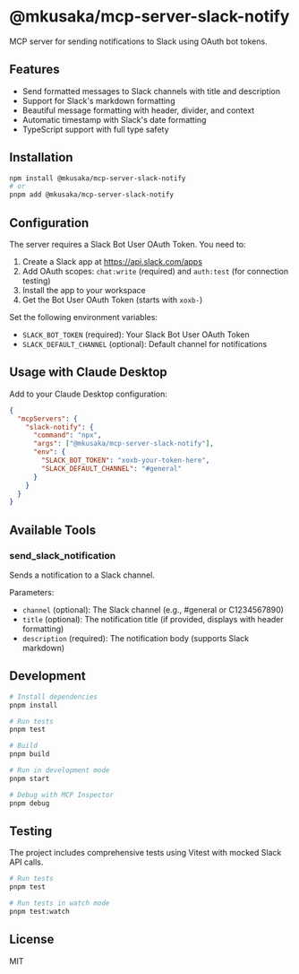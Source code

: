 # @mkusaka/mcp-server-slack-notify

MCP server for sending notifications to Slack using OAuth bot tokens.

## Features

- Send formatted messages to Slack channels with title and description
- Support for Slack's markdown formatting
- Beautiful message formatting with header, divider, and context
- Automatic timestamp with Slack's date formatting
- TypeScript support with full type safety

## Installation

```bash
npm install @mkusaka/mcp-server-slack-notify
# or
pnpm add @mkusaka/mcp-server-slack-notify
```

## Configuration

The server requires a Slack Bot User OAuth Token. You need to:

1. Create a Slack app at https://api.slack.com/apps
2. Add OAuth scopes: `chat:write` (required) and `auth:test` (for connection testing)
3. Install the app to your workspace
4. Get the Bot User OAuth Token (starts with `xoxb-`)

Set the following environment variables:

- `SLACK_BOT_TOKEN` (required): Your Slack Bot User OAuth Token
- `SLACK_DEFAULT_CHANNEL` (optional): Default channel for notifications

## Usage with Claude Desktop

Add to your Claude Desktop configuration:

```json
{
  "mcpServers": {
    "slack-notify": {
      "command": "npx",
      "args": ["@mkusaka/mcp-server-slack-notify"],
      "env": {
        "SLACK_BOT_TOKEN": "xoxb-your-token-here",
        "SLACK_DEFAULT_CHANNEL": "#general"
      }
    }
  }
}
```

## Available Tools

### send_slack_notification

Sends a notification to a Slack channel.

Parameters:
- `channel` (optional): The Slack channel (e.g., #general or C1234567890)
- `title` (optional): The notification title (if provided, displays with header formatting)
- `description` (required): The notification body (supports Slack markdown)

## Development

```bash
# Install dependencies
pnpm install

# Run tests
pnpm test

# Build
pnpm build

# Run in development mode
pnpm start

# Debug with MCP Inspector
pnpm debug
```

## Testing

The project includes comprehensive tests using Vitest with mocked Slack API calls.

```bash
# Run tests
pnpm test

# Run tests in watch mode
pnpm test:watch
```

## License

MIT